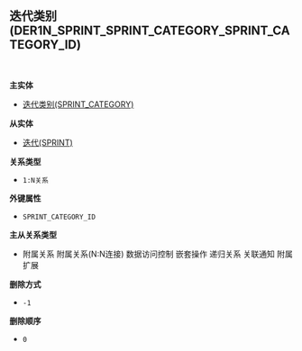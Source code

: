 ## 迭代类别(DER1N_SPRINT_SPRINT_CATEGORY_SPRINT_CATEGORY_ID) <!-- {docsify-ignore-all} -->



<br>
<p class="panel-title"><b>主实体</b></p>

* [迭代类别(SPRINT_CATEGORY)](module/ProjMgmt/Sprint_category)

<p class="panel-title"><b>从实体</b></p>

* [迭代(SPRINT)](module/ProjMgmt/Sprint)

<p class="panel-title"><b>关系类型</b></p>

* `1:N关系`

<p class="panel-title"><b>外键属性</b></p>

* `SPRINT_CATEGORY_ID`

<p class="panel-title"><b>主从关系类型</b></p>

* <i class="fa fa-square"/></i> 附属关系 <i class="fa fa-square"/></i> 附属关系(N:N连接) <i class="fa fa-square"/></i> 数据访问控制 <i class="fa fa-square"/></i> 嵌套操作 <i class="fa fa-square"/></i> 递归关系 <i class="fa fa-square"/></i> 关联通知 <i class="fa fa-square"/></i> 附属扩展

<p class="panel-title"><b>删除方式</b></p>

* `-1`

<p class="panel-title"><b>删除顺序</b></p>

* `0`
